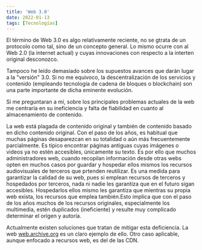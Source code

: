 ```yaml
---
title: 'Web 3.0'
date: 2022-01-13
tags: [Tecnologías]
---
```


El término de Web 3.0 es algo relativamente reciente, no se gtrata de un protocolo como tal, sino de un concepto general. Lo mismo ocurre con al Web 2.0 (la internet actual) y cuyas innovaciones con respecto a la interten original desconozco.

Tampoco he leído demasiado sobre los supuestos avances que darán lugar a la "versión" 3.0. Si no me equivoco, la descentralización de los servicios y contenido (empleando tecnología de cadena de bloques o blockchain) son una parte importante de dicha eminente evolución.

Si me preguntaran a mí, sobre los principales problemas actuales de la web me centraría en su ineficiencia y falta de fiabilidad en cuanto al almacenamiento de contenido. 

La web está plagada de contenido original y también de contenido basado en dicho contenido original. Con el paso de los años, es habitual que muchas páginas desaparezcan en su totalidad o aún más frecuentemente parcialmente. Es típico encontrar páginas antiguas cuyas imágenes o videos ya no estén accesibles, únicamente su texto. Es por ello que muchos administradores web, cuando recopilan información desde otras webs opten en muchos casos por guardar y hospedar ellos mismos los recursos audiovisuales de terceros que prtenden reutilizar. Es una medida para garantizar la calidad de su web, pues si emplean recursos de terceros y hospedados por terceros, nada ni nadie les garantiza que en el futuro sigan accesibles. Hospedarlos ellos mismo les garantiza que mientras su propia web exista, los recursos que emplea también.Esto implica que con el paso de los años muchos de los recursos originales, especialmente los multimedia, estén duplicados (ineficiente) y resulte muy complicado determinar el origen y autoría. 

Actualmente existen soluciones que tratan de mitigar esta deficiencia. La web [web.archive.org](web.archive.org) es un claro ejemplo de ello. Otro caso aplicable, aunque enfocado a recursos web, es del de las CDN. 

